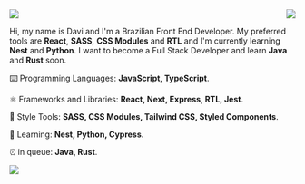 <img align="right" src="https://github-readme-stats.vercel.app/api/top-langs/?username=DN4Davi&layout=compact&theme=dracula" />

<img src="https://img.shields.io/static/v1?label=Overview&message=DN4Davi&color=282a36&labelColor=dd6387&style=for-the-badge&logo=GitHub">

Hi, my name is Davi and I'm a Brazilian Front End Developer. My preferred tools are **React**, **SASS**, **CSS Modules** and **RTL** and I'm currently learning **Nest** and **Python**. I want to become a Full Stack Developer and learn **Java** and **Rust** soon.

⌨️ Programming Languages: **JavaScript, TypeScript**.

⚛️ Frameworks and Libraries: **React, Next, Express, RTL, Jest**.

💅 Style Tools: **SASS, CSS Modules, Tailwind CSS, Styled Components**.

📖 Learning: **Nest, Python, Cypress**.

⏰ in queue: **Java, Rust**.

<img src="https://github-readme-stats.vercel.app/api?username=DN4Davi&show_icons=true&theme=dracula&count_private=true&hide=contribs">
